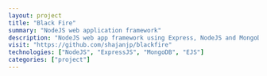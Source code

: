 ```yaml
---		
layout: project
title: "Black Fire"
summary: "NodeJS web application framework"
description: "NodeJS web app framework using Express, NodeJS and MongoDB. NodeJS."
visit: "https://github.com/shajanjp/blackfire"
technologies: ["NodeJS", "ExpressJS", "MongoDB", "EJS"]
categories: ["project"]
---
```

